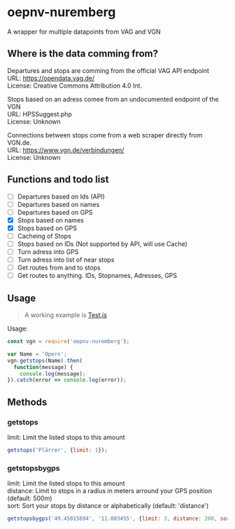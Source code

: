 # oepnv-nuremberg  
 A wrapper for multiple datapoints from VAG and VGN  
  
## Where is the data comming from?  
 Departures and stops are comming from the official VAG API endpoint  
 URL: https://opendata.vag.de/  
 License: Creative Commons Attribution 4.0 Int.  
  
 Stops based on an adress  comee from an undocumented endpoint of the VGN  
 URL: HPSSuggest.php  
 License: Unknown  
  
 Connections between stops come from a web scraper directly from VGN.de.  
 URL: https://www.vgn.de/verbindungen/  
 License: Unknown  

## Functions and todo list

- [ ] Departures based on Ids (API)
- [ ] Departures based on names
- [ ] Departures based on GPS
- [X] Stops based on names
- [X] Stops based on GPS
- [ ] Cacheing of Stops
- [ ] Stops based on IDs (Not supported by API, will use Cache)
- [ ] Turn adress into GPS
- [ ] Turn adress into list of near stops
- [ ] Get routes from and to stops
- [ ] Get routes to anything. IDs, Stopnames, Adresses, GPS
  
## Usage
 > A working example is [Test.js](https://github.com/BolverBlitz/oepnv-nuremberg/blob/main/test.js)

 Usage:
 ```js
 const vgn = require('oepnv-nuremberg');

 var Name = 'Opern';
 vgn.getstops(Name).then(
   function(message) {
     console.log(message);
 }).catch(error => console.log(error));
 ```

## Methods

### getstops
limit: Limit the listed stops to this amount  
 ```js
getstops('Plärrer', {limit: 1});
 ```

### getstopsbygps
limit: Limit the listed stops to this amount  
distance: Limit to stops in a radius in meters arround your GPS position (default: 500m)  
sort: Sort your stops by distance or alphabetically (default: 'distance')  
 ```js
getstopsbygps('49.45015694', '11.083455', {limit: 3, distance: 200, sort: 'distance'});
 ```